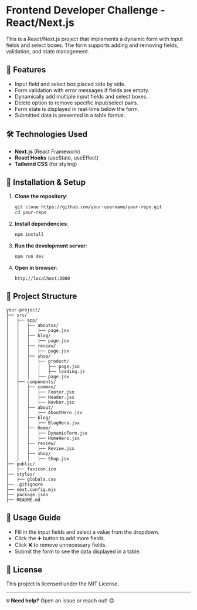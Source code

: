 # Frontend Developer Challenge - React/Next.js

This is a React/Next.js project that implements a dynamic form with input fields and select boxes. The form supports adding and removing fields, validation, and state management.

## 🚀 Features

- Input field and select box placed side by side.
- Form validation with error messages if fields are empty.
- Dynamically add multiple input fields and select boxes.
- Delete option to remove specific input/select pairs.
- Form state is displayed in real-time below the form.
- Submitted data is presented in a table format.

## 🛠️ Technologies Used

- **Next.js** (React Framework)
- **React Hooks** (useState, useEffect)
- **Tailwind CSS** (for styling)

## 📌 Installation & Setup

1. **Clone the repository**:
   ```sh
   git clone https://github.com/your-username/your-repo.git
   cd your-repo
   ```

2. **Install dependencies**:
   ```sh
   npm install
   ```

3. **Run the development server**:
   ```sh
   npm run dev
   ```

4. **Open in browser**:
   ```
   http://localhost:3000
   ```

## 📂 Project Structure
```
your-project/
├── src/
│   ├── app/
│   │   ├── aboutus/
│   │   │   ├── page.jsx
│   │   ├── blog/
│   │   │   ├── page.jsx
│   │   ├── review/
│   │   │   ├── page.jsx
│   │   ├── shop/
│   │   │   ├── product/
│   │   │   │   ├── page.jsx
│   │   │   │   ├── loading.js
│   │   │   ├── page.jsx
│   ├── components/
│   │   ├── common/
│   │   │   ├── Footer.jsx
│   │   │   ├── Header.jsx
│   │   │   ├── Navbar.jsx
│   │   ├── about/
│   │   │   ├── AboutHero.jsx
│   │   ├── blog/
│   │   │   ├── BlogHero.jsx
│   │   ├── Home/
│   │   │   ├── DynamicForm.jsx
│   │   │   ├── HomeHero.jsx
│   │   ├── review/
│   │   │   ├── Review.jsx
│   │   ├── shop/
│   │   │   ├── Shop.jsx
├── public/
│   ├── favicon.ico
├── styles/
│   ├── globals.css
├── .gitignore
├── next.config.mjs
├── package.json
├── README.md
```

## 📜 Usage Guide

- Fill in the input fields and select a value from the dropdown.
- Click the ➕ button to add more fields.
- Click ❌ to remove unnecessary fields.
- Submit the form to see the data displayed in a table.

## 📄 License
This project is licensed under the MIT License.

---

**💡 Need help?** Open an issue or reach out! 😊

